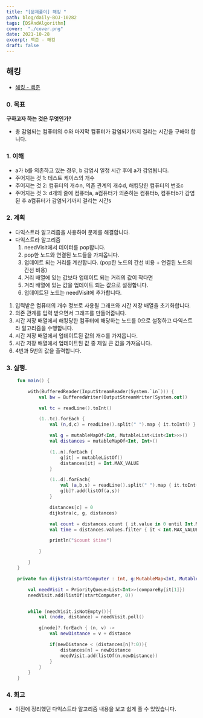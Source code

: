 ```yaml
---
title: "[문제풀이] 해킹 "
path: blog/daily-BOJ-10282
tags: [DSAndAlgorithm]
cover:  "./cover.png"
date: 2021-10-28
excerpt: 백준 - 해킹 
draft: false
---
```



## 해킹 
* [해킹 - 백준](https://www.acmicpc.net/problem/10282)

### 0. 목표 
**구하고자 하는 것은 무엇인가?**
- 총 감염되는 컴퓨터의 수와 마지막 컴퓨터가 감염되기까지 걸리는 시간을 구해야 합니다. 


### 1. 이해 
- a가 b를 의존하고 있는 경우, b 감염시 일정 시간 후에 a가 감염됩니다.
- 주어지는 것 1: 테스트 케이스의 개수
- 주어지는 것 2: 컴퓨터의 개수n, 의존 관계의 개수d, 해킹당한 컴퓨터의 번호c 
- 주어지는 것 3: d개의 줄에 컴퓨터a, a컴퓨터가 의존하는 컴퓨터b, 컴퓨터b가 감염된 후 a컴퓨터가 감염되기까지 걸리는 시간s 


### 2. 계획

- 다익스트라 알고리즘을 사용하여 문제를 해결합니다.
- 다익스트라 알고리즘
  1. needVisit에서 데이터를 pop합니다.
  2. pop한 노드와 연결된 노드들을 가져옵니다. 
  3. 업데이트 되는 거리를 계산합니다. (pop한 노드의 간선 비용 + 연결된 노드의 간선 비용)
  4. 거리 배열에 있는 값보다 업데이트 되는 거리의 값이 작다면
  5. 거리 배열에 있는 값을 업데이트 되는 값으로 설정합니다.
  6. 업데이트된 노드는 needVisit에 추가합니다.

1. 입력받은 컴퓨터의 개수 정보로 사용될 그래프와 시간 저장 배열을 초기화합니다.
2. 의존 관계를 입력 받으면서 그래프를 만들어줍니다.
3. 시간 저장 배열에서 해킹당한 컴퓨터에 해당하는 노드를 0으로 설정하고 다익스트라 알고리즘을 수행합니다.
4. 시간 저장 배열에서 업데이트된 값의 개수를 가져옵니다. 
5. 시간 저장 배열에서 업데이트된 값 중 제일 큰 값을 가져옵니다.
6. 4번과 5번의 값을 출력합니다.

### 3. 실행.

```kotlin
    fun main() {

        with(BufferedReader(InputStreamReader(System.`in`))) {
            val bw = BufferedWriter(OutputStreamWriter(System.out))

            val tc = readLine().toInt()

            (1..tc).forEach {
                val (n,d,c) = readLine().split(" ").map { it.toInt() }

                val g = mutableMapOf<Int, MutableList<List<Int>>>()
                val distances = mutableMapOf<Int, Int>()

                (1..n).forEach {
                    g[it] = mutableListOf()
                    distances[it] = Int.MAX_VALUE
                }

                (1..d).forEach{
                    val (a,b,s) = readLine().split(" ").map { it.toInt() }
                    g[b]?.add(listOf(a,s))
                }

                distances[c] = 0
                dijkstra(c, g, distances)

                val count = distances.count { it.value in 0 until Int.MAX_VALUE }
                val time = distances.values.filter { it < Int.MAX_VALUE }.maxOrNull()?:-1

                println("$count $time")

            }

        }
    }

    private fun dijkstra(startComputer : Int, g:MutableMap<Int, MutableList<List<Int>>>, distances:MutableMap<Int,Int>){

        val needVisit = PriorityQueue<List<Int>>(compareBy{it[1]})
        needVisit.add(listOf(startComputer, 0))


        while (needVisit.isNotEmpty()){
            val (node, distance) = needVisit.poll()

            g[node]?.forEach { (n, v) ->
                val newDistance = v + distance

                if(newDistance < (distances[n]?:0)){
                    distances[n] = newDistance
                    needVisit.add(listOf(n,newDistance))
                }
            }
        }
    }
```

### 4. 회고 

- 이전에 정리했던 다익스트라 알고리즘 내용을 보고 쉽게 풀 수 있었습니다.
  